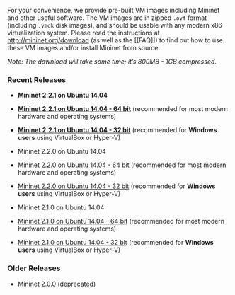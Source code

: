 For your convenience, we provide pre-built VM images including Mininet and other useful software. The VM images are in zipped `.ovf` format (including `.vmdk` disk images), and should be usable with any modern x86 virtualization system. Please read the instructions at http://mininet.org/download (as well as the [[FAQ]]) to find out how to use these VM images and/or install Mininet from source. 

_Note: The download will take some time; it’s 800MB - 1GB compressed._

### Recent Releases

* **Mininet 2.2.1 on Ubuntu 14.04**
 * **[Mininet 2.2.1 on Ubuntu 14.04 - 64 bit](http://downloads.mininet.org/mininet-2.2.1-150420-ubuntu-14.04-server-amd64.zip)** (recommended for most modern hardware and operating systems)
 * **[Mininet 2.2.1 on Ubuntu 14.04 - 32 bit](http://downloads.mininet.org/mininet-2.2.1-150420-ubuntu-14.04-server-i386.zip)** (recommended for **Windows users** using VirtualBox or Hyper-V)

* Mininet 2.2.0 on Ubuntu 14.04

 * [Mininet 2.2.0 on Ubuntu 14.04 - 64 bit](http://downloads.mininet.org/mininet-2.2.0-150106-ubuntu-14.04-server-amd64.zip) (recommended for most modern hardware and operating systems)
 * [Mininet 2.2.0 on Ubuntu 14.04 - 32 bit](http://downloads.mininet.org/mininet-2.2.0-150106-ubuntu-14.04-server-i386.zip) (recommended for **Windows users** using VirtualBox or Hyper-V)

* Mininet 2.1.0 on Ubuntu 14.04

 * [Mininet 2.1.0 on Ubuntu 14.04 - 64 bit](http://downloads.mininet.org/mininet-2.1.0p2-140718-ubuntu-14.04-server-amd64-ovf.zip) (recommended for most modern hardware and operating systems)
 * [Mininet 2.1.0 on Ubuntu 14.04 - 32 bit](http://downloads.mininet.org/mininet-2.1.0p2-140718-ubuntu-14.04-server-i386-ovf.zip) (recommended for **Windows users** using VirtualBox or Hyper-V)

### Older Releases

* [Mininet 2.0.0](https://github.com/mininet/mininet/downloads/) (deprecated)